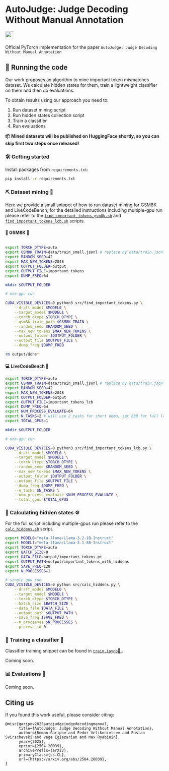 # AutoJudge: Judge Decoding Without Manual Annotation

<a href='https://arxiv.org/abs/2504.20039'><img src='https://img.shields.io/badge/ArXiv-PDF-red' height="25"></a> &nbsp; 

Official PyTorch implementation for the paper `AutoJudge: Judge Decoding Without Manual Annotation`

## 🚀 Running the code

Our work proposes an algorithm to mine important token mismatches dataset. We calculate hidden states for them, train a lightweight classifier on them and then do evaluations.

To obtain results using our approach you need to:
1. Run dataset mining script
2. Run hidden states collection script
3. Train a classifier
4. Run evaluations

**📦 Mined datasets will be published on HuggingFace shortly, so you can skip first two steps once released!**

### 🛠️ Getting started

Install packages from `requirements.txt`:
```bash
pip install -r requirements.txt
```

### ⛏️ Dataset mining 💎

Here we provide a small snippet of how to run dataset mining for GSM8K and LiveCodeBench, for the detailed instructions including multiple-gpu run please refer to the [`find_important_tokens_gsm8k.sh`](https://github.com/garipovroma/autojudge/blob/master/scripts/find_important_tokens_gsm8k.sh) and [`find_important_tokens_lcb.sh`](https://github.com/garipovroma/autojudge/blob/master/scripts/find_important_tokens_lcb.sh) scripts.

#### 📐 GSM8K 🔢


```bash

export TORCH_DTYPE=auto
export GSM8K_TRAIN=data/train_small.jsonl # replace by data/train.jsonl for full run
export RANDOM_SEED=42
export MAX_NEW_TOKENS=2048
export OUTPUT_FOLDER=output
export OUTPUT_FILE=important_tokens
export DUMP_FREQ=64

mkdir $OUTPUT_FOLDER

# one-gpu run

CUDA_VISIBLE_DEVICES=0 python3 src/find_important_tokens.py \
    --draft_model $MODEL0 \
    --target_model $MODEL1 \
    --torch_dtype $TORCH_DTYPE \
    --gsm8k_train_path $GSM8K_TRAIN \
    --random_seed $RANDOM_SEED \
    --max_new_tokens $MAX_NEW_TOKENS \
    --output_folder $OUTPUT_FOLDER \
    --output_file $OUTPUT_FILE \
    --dump_freq $DUMP_FREQ

rm output/done*
```

#### 💻 LiveCodeBench 📄

```bash
export TORCH_DTYPE=auto
export GSM8K_TRAIN=data/train_small.jsonl # replace by data/train.jsonl for full run
export RANDOM_SEED=42
export MAX_NEW_TOKENS=2048
export OUTPUT_FOLDER=output
export OUTPUT_FILE=important_tokens_lcb
export DUMP_FREQ=64
export NUM_PROCESS_EVALUATE=64
export N_TASKS=2 # will use 2 tasks for short demo, set 880 for full lcb release_v5 dataset
export TOTAL_GPUS=1

mkdir $OUTPUT_FOLDER

# one-gpu run

CUDA_VISIBLE_DEVICES=0 python3 src/find_important_tokens_lcb.py \
    --draft_model $MODEL0 \
    --target_model $MODEL1 \
    --torch_dtype $TORCH_DTYPE \
    --random_seed $RANDOM_SEED \
    --max_new_tokens $MAX_NEW_TOKENS \
    --output_folder $OUTPUT_FOLDER \
    --output_file $OUTPUT_FILE \
    --dump_freq $DUMP_FREQ \
    --n_tasks $N_TASKS \
    --num_process_evaluate $NUM_PROCESS_EVALUATE \
    --total_gpus $TOTAL_GPUS
```    

### 🧮 Calculating hidden states ⚙️

For the full script including multiple-gpus run please refer to the [`calc_hiddens.sh`](https://github.com/garipovroma/autojudge/blob/master/scripts/calc_hiddens.sh) script.

```bash
export MODEL0="meta-llama/Llama-3.2-1B-Instruct"
export MODEL1="meta-llama/Llama-3.1-8B-Instruct"
export TORCH_DTYPE=auto
export BATCH_SIZE=8
export DATA_FILE=output/important_tokens.pt
export OUTPUT_PATH=output/important_tokens_with_hiddens
export SAVE_FREQ=128
export N_PROCESSES=1

# single gpu run
CUDA_VISIBLE_DEVICES=0 python src/calc_hiddens.py \
    --draft_model $MODEL0 \
    --target_model $MODEL1 \
    --torch_dtype $TORCH_DTYPE \
    --batch_size $BATCH_SIZE \
    --data_file $DATA_FILE \
    --output_path $OUTPUT_PATH \
    --save_freq $SAVE_FREQ \
    --n_processes $N_PROCESSES \
    --process_id 0 
```

### 🧠 Training a classifier 🎯

Classifier training snippet can be found in [`train.ipynb`📒 ](https://github.com/garipovroma/autojudge/blob/master/notebooks/train.ipynb).

Coming soon.

### 📊 Evaluations 📝

Coming soon.

## Citing us

If you found this work useful, please consider citing:

```
@misc{garipov2025autojudgejudgedecodingmanual,
      title={AutoJudge: Judge Decoding Without Manual Annotation}, 
      author={Roman Garipov and Fedor Velikonivtsev and Ruslan Svirschevski and Vage Egiazarian and Max Ryabinin},
      year={2025},
      eprint={2504.20039},
      archivePrefix={arXiv},
      primaryClass={cs.CL},
      url={https://arxiv.org/abs/2504.20039}, 
}
```

